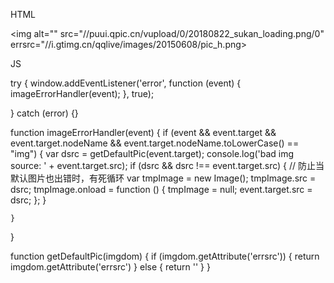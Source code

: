 HTML

<img alt="" src="//puui.qpic.cn/vupload/0/20180822_sukan_loading.png/0" errsrc="//i.gtimg.cn/qqlive/images/20150608/pic_h.png>
 

JS

try {
    window.addEventListener('error', function (event) {
        imageErrorHandler(event);
    }, true);

} catch (error) {}

function imageErrorHandler(event) {
    if (event && event.target && event.target.nodeName && event.target.nodeName.toLowerCase() == "img") {
        var dsrc = getDefaultPic(event.target);
        console.log('bad img source: ' + event.target.src);
        if (dsrc && dsrc !== event.target.src) { // 防止当默认图片也出错时，有死循环
            var tmpImage = new Image();
            tmpImage.src = dsrc;
            tmpImage.onload = function () {
                tmpImage = null;
                event.target.src = dsrc;
            };
        }

    }
}

function getDefaultPic(imgdom) {
    if (imgdom.getAttribute('errsrc')) {
        return imgdom.getAttribute('errsrc')
    } else {
        return ''
    }
}